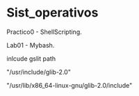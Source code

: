 # Sist_operativos


Practico0 - ShellScripting.

Lab01 - Mybash.

inlcude gslit path

"/usr/include/glib-2.0"

"/usr/lib/x86_64-linux-gnu/glib-2.0/include"
